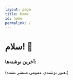 ```yaml
---
layout: page
title: Home
id: home
permalink: /
---
```


# سلام! 🌱

<!--
<p style="padding: 3em 1em; background: #f5f7ff; border-radius: 4px;">
  Take a look at <span style="font-weight: bold">[[Your first note]]</span> to get started on your exploration.
</p>
-->
### آخرین نوشته‌ها:
(هنوز نوشته‌ی عمومی منتشر نشده.)
<!--
<style>
  .wrapper {
    max-width: 46em;
  }
</style>
-->
